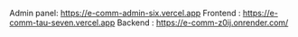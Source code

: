 
Admin panel: https://e-comm-admin-six.vercel.app Frontend : https://e-comm-tau-seven.vercel.app Backend : https://e-comm-z0ij.onrender.com/